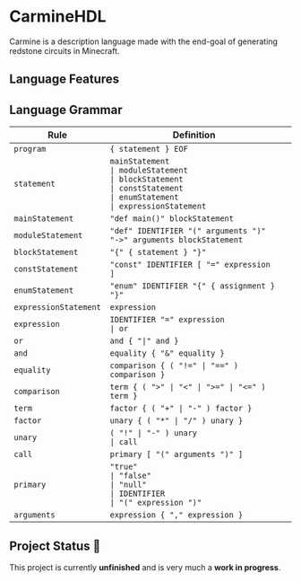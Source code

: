 # CarmineHDL
Carmine is a description language made with the end-goal of generating redstone circuits in Minecraft.

## Language Features

## Language Grammar
| **Rule**              | **Definition**                                                                                                                          |           |
| --------------------- | --------------------------------------------------------------------------------------------------------------------------------------- | --------- |
| `program`             | `{ statement } EOF`                                                                                                                     |           |
| `statement`           | `mainStatement`<br>`\| moduleStatement`<br>`\| blockStatement`<br>`\| constStatement`<br>`\| enumStatement`<br>`\| expressionStatement` |           |
| `mainStatement`       | `"def main()" blockStatement`                                                                                                           |           |
| `moduleStatement`     | `"def" IDENTIFIER "(" arguments ")" "->" arguments blockStatement`                                                                      |           |
| `blockStatement`      | `"{" { statement } "}"`                                                                                                                 |           |
| `constStatement`      | `"const" IDENTIFIER [ "=" expression ]`                                                                                                 |           |
| `enumStatement`       | `"enum" IDENTIFIER "{" { assignment } "}"`                                                                                              |           |
| `expressionStatement` | `expression`                                                                                                                            |           |
| `expression`          | `IDENTIFIER "=" expression`<br>`\| or`                                                                                                  |           |
| `or`                  | `and { "\|" and }`                                                                                                                      |           |
| `and`                 | `equality { "&" equality }`                                                                                                             |           |
| `equality`            | `comparison { ( "!=" \| "==" ) comparison }`                                                                                            |           |
| `comparison`          | `term { ( ">" \| "<" \| ">=" \| "<=" ) term }`                                                                                          |           |
| `term`                | `factor { ( "+" \| "-" ) factor }`                                                                                                      |           |
| `factor`              | `unary { ( "*" \| "/" ) unary }`                                                                                                        |           |
| `unary`               | `( "!" \| "-" ) unary`<br>`\| call`                                                                                                     |           |
| `call`                | `primary [ "(" arguments ")" ]`                                                                                                         |           |
| `primary`             | `"true"`<br>`\| "false"`<br>`\| "null"`<br>`\| IDENTIFIER`<br>`\| "(" expression ")"`                                                   |           |
| `arguments`           | `expression { "," expression }`                                                                                                         |           |


## Project Status 🚧
This project is currently **unfinished** and is very much a **work in progress**.

